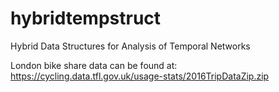 # hybridtempstruct
Hybrid Data Structures for Analysis of Temporal Networks

London bike share data can be found at: https://cycling.data.tfl.gov.uk/usage-stats/2016TripDataZip.zip
